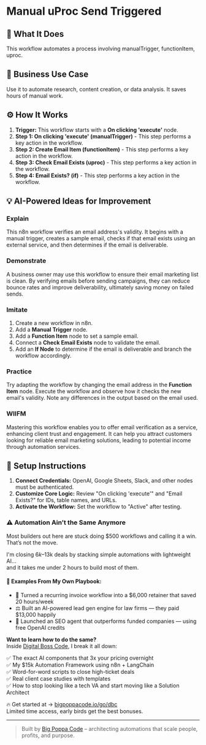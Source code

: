 # Manual uProc Send Triggered

## 🚀 What It Does
This workflow automates a process involving manualTrigger, functionItem, uproc.

## 💼 Business Use Case
Use it to automate research, content creation, or data analysis. It saves hours of manual work.

## ⚙️ How It Works
1.  **Trigger:** This workflow starts with a **On clicking 'execute'** node.
2. **Step 1: On clicking 'execute' (manualTrigger)** - This step performs a key action in the workflow.
3. **Step 2: Create Email Item (functionItem)** - This step performs a key action in the workflow.
4. **Step 3: Check Email Exists (uproc)** - This step performs a key action in the workflow.
5. **Step 4: Email Exists? (if)** - This step performs a key action in the workflow.

## 💡 AI-Powered Ideas for Improvement
### Explain
This n8n workflow verifies an email address's validity. It begins with a manual trigger, creates a sample email, checks if that email exists using an external service, and then determines if the email is deliverable.

### Demonstrate
A business owner may use this workflow to ensure their email marketing list is clean. By verifying emails before sending campaigns, they can reduce bounce rates and improve deliverability, ultimately saving money on failed sends.

### Imitate
1. Create a new workflow in n8n.
2. Add a **Manual Trigger** node.
3. Add a **Function Item** node to set a sample email.
4. Connect a **Check Email Exists** node to validate the email.
5. Add an **If Node** to determine if the email is deliverable and branch the workflow accordingly.

### Practice
Try adapting the workflow by changing the email address in the **Function Item** node. Execute the workflow and observe how it checks the new email's validity. Note any differences in the output based on the email used.

### WIIFM
Mastering this workflow enables you to offer email verification as a service, enhancing client trust and engagement. It can help you attract customers looking for reliable email marketing solutions, leading to potential income through automation services.

## 🔧 Setup Instructions
1. **Connect Credentials:** OpenAI, Google Sheets, Slack, and other nodes must be authenticated.
2. **Customize Core Logic:** Review "On clicking 'execute'" and "Email Exists?" for IDs, table names, and URLs.
3. **Activate the Workflow:** Set the workflow to "Active" after testing.

### ⚠️ Automation Ain’t the Same Anymore

Most builders out here are stuck doing $500 workflows and calling it a win.  
That’s not the move.  

I'm closing $6k–$13k deals by stacking simple automations with lightweight AI...  
and it takes me under 2 hours to build most of them.

#### 🧠 Examples From My Own Playbook:
- 🔁 Turned a recurring invoice workflow into a $6,000 retainer that saved 20 hours/week  
- ⚖️ Built an AI-powered lead gen engine for law firms — they paid $13,000 happily  
- 🚀 Launched an SEO agent that outperforms funded companies — using free OpenAI credits  

**Want to learn how to do the same?**  
Inside [Digital Boss Code](https://bigpoppacode.io/go/dbc), I break it all down:

✅ The exact AI components that 3x your pricing overnight  
✅ My $15k Automation Framework using n8n + LangChain  
✅ Word-for-word scripts to close high-ticket deals  
✅ Real client case studies with templates  
✅ How to stop looking like a tech VA and start moving like a Solution Architect  

🔥 Get started at → [bigpoppacode.io/go/dbc](https://bigpoppacode.io/go/dbc)  
Limited time access, early birds get the best bonuses.

---
> Built by [Big Poppa Code](https://bigpoppacode.io) – architecting automations that scale people, profits, and purpose.
